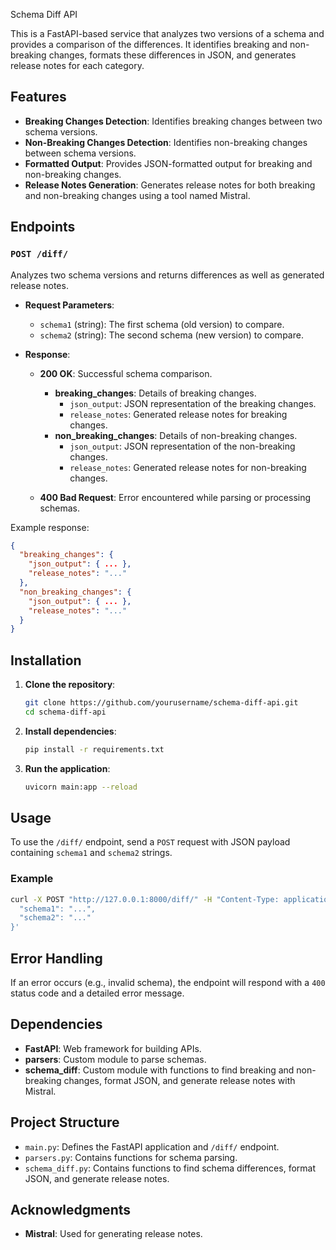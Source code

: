  Schema Diff API

This is a FastAPI-based service that analyzes two versions of a schema and provides a comparison of the differences. It identifies breaking and non-breaking changes, formats these differences in JSON, and generates release notes for each category.

## Features

- **Breaking Changes Detection**: Identifies breaking changes between two schema versions.
- **Non-Breaking Changes Detection**: Identifies non-breaking changes between schema versions.
- **Formatted Output**: Provides JSON-formatted output for breaking and non-breaking changes.
- **Release Notes Generation**: Generates release notes for both breaking and non-breaking changes using a tool named Mistral.

## Endpoints

### `POST /diff/`

Analyzes two schema versions and returns differences as well as generated release notes.

- **Request Parameters**:
  - `schema1` (string): The first schema (old version) to compare.
  - `schema2` (string): The second schema (new version) to compare.

- **Response**:
  - **200 OK**: Successful schema comparison.
    - **breaking_changes**: Details of breaking changes.
      - `json_output`: JSON representation of the breaking changes.
      - `release_notes`: Generated release notes for breaking changes.
    - **non_breaking_changes**: Details of non-breaking changes.
      - `json_output`: JSON representation of the non-breaking changes.
      - `release_notes`: Generated release notes for non-breaking changes.

  - **400 Bad Request**: Error encountered while parsing or processing schemas.

Example response:
```json
{
  "breaking_changes": {
    "json_output": { ... },
    "release_notes": "..."
  },
  "non_breaking_changes": {
    "json_output": { ... },
    "release_notes": "..."
  }
}
```

## Installation

1. **Clone the repository**:
   ```bash
   git clone https://github.com/yourusername/schema-diff-api.git
   cd schema-diff-api
   ```

2. **Install dependencies**:
   ```bash
   pip install -r requirements.txt
   ```

3. **Run the application**:
   ```bash
   uvicorn main:app --reload
   ```

## Usage

To use the `/diff/` endpoint, send a `POST` request with JSON payload containing `schema1` and `schema2` strings.

### Example

```bash
curl -X POST "http://127.0.0.1:8000/diff/" -H "Content-Type: application/json" -d '{
  "schema1": "...",
  "schema2": "..."
}'
```

## Error Handling

If an error occurs (e.g., invalid schema), the endpoint will respond with a `400` status code and a detailed error message.

## Dependencies

- **FastAPI**: Web framework for building APIs.
- **parsers**: Custom module to parse schemas.
- **schema_diff**: Custom module with functions to find breaking and non-breaking changes, format JSON, and generate release notes with Mistral.

## Project Structure

- `main.py`: Defines the FastAPI application and `/diff/` endpoint.
- `parsers.py`: Contains functions for schema parsing.
- `schema_diff.py`: Contains functions to find schema differences, format JSON, and generate release notes.

## Acknowledgments

- **Mistral**: Used for generating release notes.
